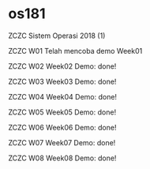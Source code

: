 # os181
ZCZC Sistem Operasi 2018 (1)

ZCZC W01 Telah mencoba demo Week01

ZCZC W02 Week02 Demo: done!

ZCZC W03 Week03 Demo: done!

ZCZC W04 Week04 Demo: done!

ZCZC W05 Week05 Demo: done!

ZCZC W06 Week06 Demo: done!

ZCZC W07 Week07 Demo: done!

ZCZC W08 Week08 Demo: done!
